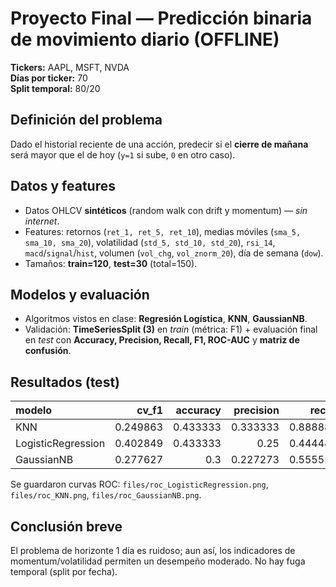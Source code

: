 # Proyecto Final — Predicción binaria de movimiento diario (OFFLINE)
**Tickers:** AAPL, MSFT, NVDA  
**Días por ticker:** 70  
**Split temporal:** 80/20

## Definición del problema
Dado el historial reciente de una acción, predecir si el **cierre de mañana** será mayor que el de hoy (`y=1` si sube, `0` en otro caso).

## Datos y features
- Datos OHLCV **sintéticos** (random walk con drift y momentum) — *sin internet*. 
- Features: retornos (`ret_1, ret_5, ret_10`), medias móviles (`sma_5, sma_10, sma_20`), volatilidad (`std_5, std_10, std_20`), `rsi_14`, `macd`/`signal`/`hist`, volumen (`vol_chg`, `vol_znorm_20`), día de semana (`dow`).
- Tamaños: **train=120**, **test=30** (total=150).

## Modelos y evaluación
- Algoritmos vistos en clase: **Regresión Logística**, **KNN**, **GaussianNB**.
- Validación: **TimeSeriesSplit (3)** en *train* (métrica: F1) + evaluación final en *test* con **Accuracy, Precision, Recall, F1, ROC-AUC** y **matriz de confusión**.

## Resultados (test)
| modelo             |    cv_f1 |   accuracy |   precision |   recall |       f1 |   roc_auc |
|:-------------------|---------:|-----------:|------------:|---------:|---------:|----------:|
| KNN                | 0.249863 |   0.433333 |    0.333333 | 0.888889 | 0.484848 |  0.470899 |
| LogisticRegression | 0.402849 |   0.433333 |    0.25     | 0.444444 | 0.32     |  0.380952 |
| GaussianNB         | 0.277627 |   0.3      |    0.227273 | 0.555556 | 0.322581 |  0.365079 |

Se guardaron curvas ROC: `files/roc_LogisticRegression.png`, `files/roc_KNN.png`, `files/roc_GaussianNB.png`.

## Conclusión breve
El problema de horizonte 1 día es ruidoso; aun así, los indicadores de momentum/volatilidad permiten un desempeño moderado. No hay fuga temporal (split por fecha).